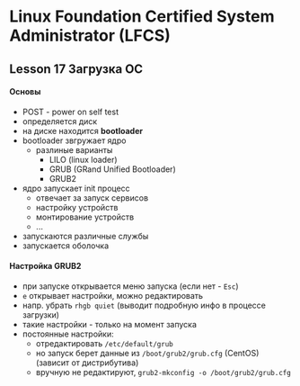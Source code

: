 # Linux Foundation Certified System Administrator (LFCS)

## Lesson 17 Загрузка ОС

#### Основы

* POST - power on self test 
* определяется диск
* на диске находится **bootloader**
* bootloader звгружает ядро
    - разлиные варианты
        + LILO (linux loader)
        + GRUB (GRand Unified Bootloader)
        + GRUB2
* ядро запускает init процесс
    - отвечает за запуск сервисов
    - настройку устройств
    - монтирование устройств
    - ...
* запускаются различные службы
* запускается оболочка

#### Настройка GRUB2

* при запуске открывается меню запуска (если нет - `Esc`)
* `e` открывает настройки, можно редактировать
* напр. убрать `rhgb quiet` (выводит подробную инфо в процессе загрузки)
* такие настройки - только на момент запуска
* постоянные настройки:
    - отредактировать `/etc/default/grub`
    - но запуск берет данные из `/boot/grub2/grub.cfg` (CentOS) (зависит от дистрибутива) 
    - вручную не редактируют, `grub2-mkconfig -o /boot/grub2/grub.cfg`

